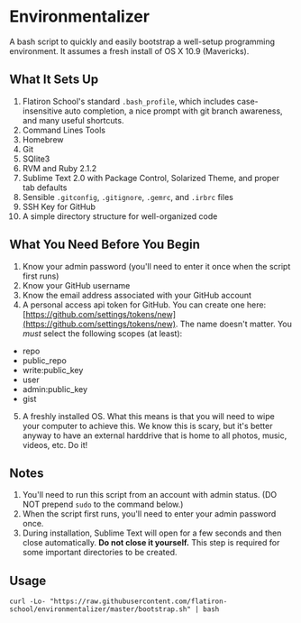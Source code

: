 # Environmentalizer

A bash script to quickly and easily bootstrap a well-setup programming
environment. It assumes a fresh install of OS X 10.9 (Mavericks).

## What It Sets Up

1. Flatiron School's standard `.bash_profile`, which includes case-insensitive auto completion, a nice prompt with git branch awareness, and many useful shortcuts.
2. Command Lines Tools
3. Homebrew
4. Git
5. SQlite3
6. RVM and Ruby 2.1.2
7. Sublime Text 2.0 with Package Control, Solarized Theme, and proper tab defaults
8. Sensible `.gitconfig`, `.gitignore`, `.gemrc`, and `.irbrc` files
9. SSH Key for GitHub 
10. A simple directory structure for well-organized code

## What You Need Before You Begin

1. Know your admin password (you'll need to enter it once when the script first runs)
2. Know your GitHub username
3. Know the email address associated with your GitHub account
4. A personal access api token for GitHub. You can create one here: [https://github.com/settings/tokens/new](https://github.com/settings/tokens/new). The name doesn't matter. You *must* select the following scopes (at least):
  * repo
  * public_repo
  * write:public_key
  * user
  * admin:public_key
  * gist
5. A freshly installed OS. What this means is that you will need to wipe your computer to achieve this. We know this is scary, but it's better anyway to have an external harddrive that is home to all photos, music, videos, etc. Do it!

## Notes

1. You'll need to run this script from an account with admin status. (DO NOT prepend `sudo` to the command below.)
2. When the script first runs, you'll need to enter your admin password once.
3. During installation, Sublime Text will open for a few seconds and then close automatically. **Do not close it yourself.** This step is required for some important directories to be created.

## Usage

`curl -Lo- "https://raw.githubusercontent.com/flatiron-school/environmentalizer/master/bootstrap.sh" | bash`
